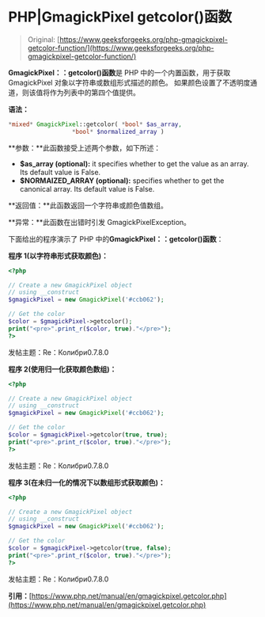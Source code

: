 # PHP|GmagickPixel getcolor()函数

> Original: [https://www.geeksforgeeks.org/php-gmagickpixel-getcolor-function/](https://www.geeksforgeeks.org/php-gmagickpixel-getcolor-function/)

**GmagickPixel：：getcolor()函数**是 PHP 中的一个内置函数，用于获取 GmagickPixel 对象以字符串或数组形式描述的颜色。 如果颜色设置了不透明度通道，则该值将作为列表中的第四个值提供。

**语法：**

```php
*mixed* GmagickPixel::getcolor( *bool* $as_array,
                  *bool* $normalized_array )
```

**参数：**此函数接受上述两个参数，如下所述：

*   **$as_array (optional):** it specifies whether to get the value as an array. Its default value is False.
*   **$NORMAIZED_ARRAY (optional):** specifies whether to get the canonical array. Its default value is False.

**返回值：**此函数返回一个字符串或颜色值数组。

**异常：**此函数在出错时引发 GmagickPixelException。

下面给出的程序演示了 PHP 中的**GmagickPixel：：getcolor()函数**：

**程序 1(以字符串形式获取颜色)：**

```php
<?php

// Create a new GmagickPixel object
// using __construct
$gmagickPixel = new GmagickPixel('#ccb062');

// Get the color
$color = $gmagickPixel->getcolor();
print("<pre>".print_r($color, true)."</pre>");
?>
```

发帖主题：Re：Колибри0.7.8.0

**程序 2(使用归一化获取颜色数组)：**

```php
<?php

// Create a new GmagickPixel object
// using __construct
$gmagickPixel = new GmagickPixel('#ccb062');

// Get the color
$color = $gmagickPixel->getcolor(true, true);
print("<pre>".print_r($color, true)."</pre>");
?>
```

发帖主题：Re：Колибри0.7.8.0

**程序 3(在未归一化的情况下以数组形式获取颜色)：**

```php
<?php

// Create a new GmagickPixel object
// using __construct
$gmagickPixel = new GmagickPixel('#ccb062');

// Get the color
$color = $gmagickPixel->getcolor(true, false);
print("<pre>".print_r($color, true)."</pre>");
?>
```

发帖主题：Re：Колибри0.7.8.0

**引用：**[https://www.php.net/manual/en/gmagickpixel.getcolor.php](https://www.php.net/manual/en/gmagickpixel.getcolor.php)
